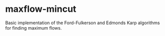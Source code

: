 # maxflow-mincut

Basic implementation of the Ford-Fulkerson and Edmonds Karp algorithms for finding maximum flows.